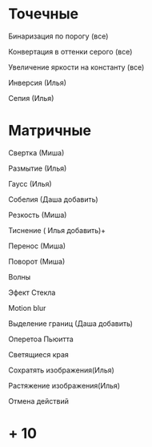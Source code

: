 # Точечные 
Бинаризация по порогу (все)

Конвертация в оттенки серого (все)

Увеличение яркости на константу (все)

Инверсия (Илья)

Сепия (Илья)
# Матричные
Свертка (Миша)

Размытие (Илья)

Гаусс (Илья)

Собелия (Даша добавить)

Резкость (Миша)

Тиснение ( Илья добавить)+

Перенос (Миша)

Поворот (Миша)

Волны

Эфект Стекла

Motion blur

Выделение границ (Даша добавить)

Оперетоа Пьюитта

Светящиеся края

Сохратять изображения(Илья)

Растяжение изображения(Илья)

Отмена действий
# + 10 
